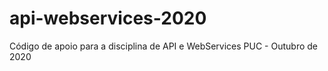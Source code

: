 # api-webservices-2020
Código de apoio para a disciplina de API e WebServices PUC - Outubro de 2020
